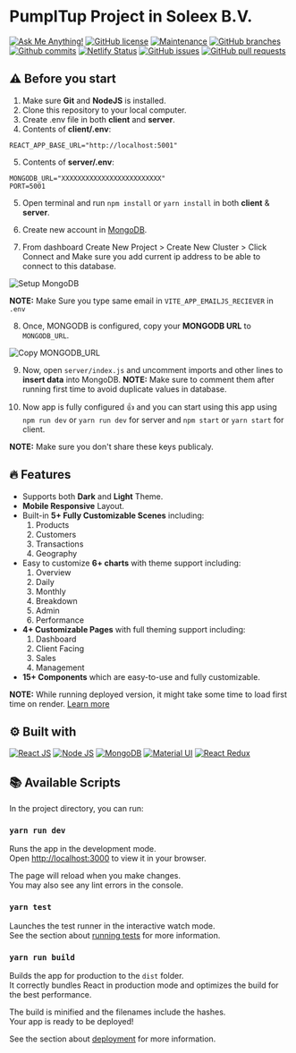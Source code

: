 # PumpITup Project in Soleex B.V.

[![Ask Me Anything!](https://img.shields.io/badge/Ask%20me-anything-1abc9c.svg)](https://github.com/Technical-Shubham-tech "Ask Me Anything!")
[![GitHub license](https://img.shields.io/github/license/Technical-Shubham-tech/mern-admin)](https://github.com/Technical-Shubham-tech/mern-admin/blob/main/LICENSE.md "GitHub license")
[![Maintenance](https://img.shields.io/badge/Maintained%3F-yes-green.svg)](https://github.com/Technical-Shubham-tech/mern-admin/commits/main "Maintenance")
[![GitHub branches](https://badgen.net/github/branches/Technical-Shubham-tech/mern-admin)](https://github.com/Technical-Shubham-tech/mern-admin/branches "GitHub branches")
[![Github commits](https://badgen.net/github/commits/Technical-Shubham-tech/mern-admin/main)](https://github.com/Technical-Shubham-tech/mern-admin/commits "Github commits")
[![Netlify Status](https://api.netlify.com/api/v1/badges/2fb5c7dc-fa84-425f-9432-d5844a67f291/deploy-status)](https://mern-admin.netlify.app/ "Netlify Status")
[![GitHub issues](https://img.shields.io/github/issues/Technical-Shubham-tech/mern-admin)](https://github.com/Technical-Shubham-tech/mern-admin/issues "GitHub issues")
[![GitHub pull requests](https://img.shields.io/github/issues-pr/Technical-Shubham-tech/mern-admin)](https://github.com/Technical-Shubham-tech/mern-admin/pulls "GitHub pull requests")

## ⚠️ Before you start

1. Make sure **Git** and **NodeJS** is installed.
2. Clone this repository to your local computer.
3. Create .env file in both **client** and **server**.
4. Contents of **client/.env**:

```
REACT_APP_BASE_URL="http://localhost:5001"
```

5. Contents of **server/.env**:

```
MONGODB_URL="XXXXXXXXXXXXXXXXXXXXXXXXX"
PORT=5001
```

5. Open terminal and run `npm install` or `yarn install` in both **client** & **server**.

6. Create new account in [MongoDB](https://mongodb.com/ "MongoDB").

7. From dashboard Create New Project > Create New Cluster > Click Connect and Make sure you add current ip address to be able to connect to this database.

![Setup MongoDB](/.github/images/step_mongodb1.jpg "Setup MongoDB")

**NOTE:** Make Sure you type same email in `VITE_APP_EMAILJS_RECIEVER` in `.env`

8. Once, MONGODB is configured, copy your **MONGODB URL** to `MONGODB_URL`.

![Copy MONGODB_URL](/.github/images/step_mongodb2.png "Copy MONGODB_URL")

9. Now, open `server/index.js` and uncomment imports and other lines to **insert data** into MongoDB.
   **NOTE:** Make sure to comment them after running first time to avoid duplicate values in database.

10. Now app is fully configured :+1: and you can start using this app using `npm run dev` or `yarn run dev` for server and `npm start` or `yarn start` for client.

**NOTE:** Make sure you don't share these keys publicaly.

## :fire: Features

- Supports both **Dark** and **Light** Theme.
- **Mobile Responsive** Layout.
- Built-in **5+ Fully Customizable Scenes** including:
  1. Products
  2. Customers
  3. Transactions
  4. Geography
- Easy to customize **6+ charts** with theme support including:
  1. Overview
  2. Daily
  3. Monthly
  4. Breakdown
  5. Admin
  6. Performance
- **4+ Customizable Pages** with full theming support including:
  1. Dashboard
  2. Client Facing
  3. Sales
  4. Management
- **15+ Components** which are easy-to-use and fully customizable.

**NOTE:** While running deployed version, it might take some time to load first time on render. [Learn more](https://render.com/docs/free#other-limitations "Learn More")

## :gear: Built with

[![React JS](https://skillicons.dev/icons?i=react)](https://react.dev/ "React JS") [![Node JS](https://skillicons.dev/icons?i=nodejs)](https://nodejs.org/ "Node JS") [![MongoDB](https://skillicons.dev/icons?i=mongodb)](https://mongodb.com/ "MongoDB") [![Material UI](https://skillicons.dev/icons?i=materialui)](https://mui.com/ "Material UI") [![React Redux](https://skillicons.dev/icons?i=redux)](https://redux.js.org/ "React Redux")

## :books: Available Scripts

In the project directory, you can run:

### `yarn run dev`

Runs the app in the development mode.\
Open [http://localhost:3000](http://localhost:3000) to view it in your browser.

The page will reload when you make changes.\
You may also see any lint errors in the console.

### `yarn test`

Launches the test runner in the interactive watch mode.\
See the section about [running tests](https://facebook.github.io/create-react-app/docs/running-tests) for more information.

### `yarn run build`

Builds the app for production to the `dist` folder.\
It correctly bundles React in production mode and optimizes the build for the best performance.

The build is minified and the filenames include the hashes.\
Your app is ready to be deployed!

See the section about [deployment](https://facebook.github.io/create-react-app/docs/deployment) for more information.
